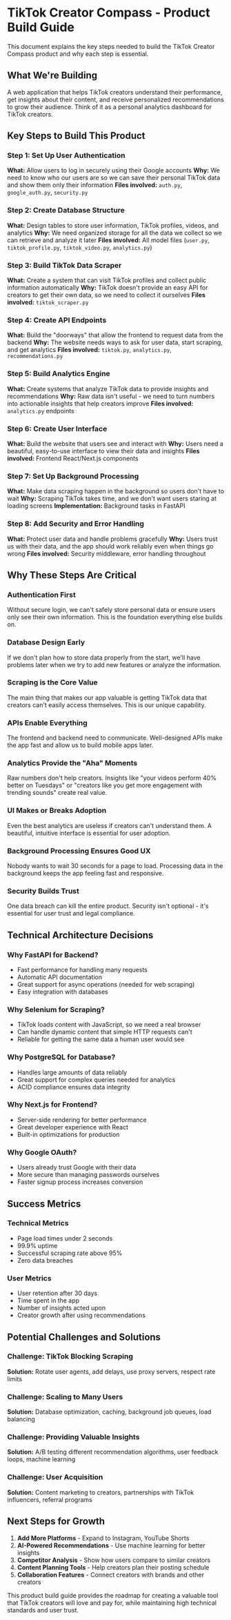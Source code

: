 # TikTok Creator Compass - Product Build Guide

This document explains the key steps needed to build the TikTok Creator Compass product and why each step is essential.

## What We're Building

A web application that helps TikTok creators understand their performance, get insights about their content, and receive personalized recommendations to grow their audience. Think of it as a personal analytics dashboard for TikTok creators.

## Key Steps to Build This Product

### Step 1: Set Up User Authentication
**What:** Allow users to log in securely using their Google accounts
**Why:** We need to know who our users are so we can save their personal TikTok data and show them only their information
**Files involved:** `auth.py`, `google_auth.py`, `security.py`

### Step 2: Create Database Structure
**What:** Design tables to store user information, TikTok profiles, videos, and analytics
**Why:** We need organized storage for all the data we collect so we can retrieve and analyze it later
**Files involved:** All model files (`user.py`, `tiktok_profile.py`, `tiktok_video.py`, `analytics.py`)

### Step 3: Build TikTok Data Scraper
**What:** Create a system that can visit TikTok profiles and collect public information automatically
**Why:** TikTok doesn't provide an easy API for creators to get their own data, so we need to collect it ourselves
**Files involved:** `tiktok_scraper.py`

### Step 4: Create API Endpoints
**What:** Build the "doorways" that allow the frontend to request data from the backend
**Why:** The website needs ways to ask for user data, start scraping, and get analytics
**Files involved:** `tiktok.py`, `analytics.py`, `recommendations.py`

### Step 5: Build Analytics Engine
**What:** Create systems that analyze TikTok data to provide insights and recommendations
**Why:** Raw data isn't useful - we need to turn numbers into actionable insights that help creators improve
**Files involved:** `analytics.py` endpoints

### Step 6: Create User Interface
**What:** Build the website that users see and interact with
**Why:** Users need a beautiful, easy-to-use interface to view their data and insights
**Files involved:** Frontend React/Next.js components

### Step 7: Set Up Background Processing
**What:** Make data scraping happen in the background so users don't have to wait
**Why:** Scraping TikTok takes time, and we don't want users staring at loading screens
**Implementation:** Background tasks in FastAPI

### Step 8: Add Security and Error Handling
**What:** Protect user data and handle problems gracefully
**Why:** Users trust us with their data, and the app should work reliably even when things go wrong
**Files involved:** Security middleware, error handling throughout

## Why These Steps Are Critical

### Authentication First
Without secure login, we can't safely store personal data or ensure users only see their own information. This is the foundation everything else builds on.

### Database Design Early
If we don't plan how to store data properly from the start, we'll have problems later when we try to add new features or analyze the information.

### Scraping is the Core Value
The main thing that makes our app valuable is getting TikTok data that creators can't easily access themselves. This is our unique capability.

### APIs Enable Everything
The frontend and backend need to communicate. Well-designed APIs make the app fast and allow us to build mobile apps later.

### Analytics Provide the "Aha" Moments
Raw numbers don't help creators. Insights like "your videos perform 40% better on Tuesdays" or "creators like you get more engagement with trending sounds" create real value.

### UI Makes or Breaks Adoption
Even the best analytics are useless if creators can't understand them. A beautiful, intuitive interface is essential for user adoption.

### Background Processing Ensures Good UX
Nobody wants to wait 30 seconds for a page to load. Processing data in the background keeps the app feeling fast and responsive.

### Security Builds Trust
One data breach can kill the entire product. Security isn't optional - it's essential for user trust and legal compliance.

## Technical Architecture Decisions

### Why FastAPI for Backend?
- Fast performance for handling many requests
- Automatic API documentation
- Great support for async operations (needed for web scraping)
- Easy integration with databases

### Why Selenium for Scraping?
- TikTok loads content with JavaScript, so we need a real browser
- Can handle dynamic content that simple HTTP requests can't
- Reliable for getting the same data a human user would see

### Why PostgreSQL for Database?
- Handles large amounts of data reliably
- Great support for complex queries needed for analytics
- ACID compliance ensures data integrity

### Why Next.js for Frontend?
- Server-side rendering for better performance
- Great developer experience with React
- Built-in optimizations for production

### Why Google OAuth?
- Users already trust Google with their data
- More secure than managing passwords ourselves
- Faster signup process increases conversion

## Success Metrics

### Technical Metrics
- Page load times under 2 seconds
- 99.9% uptime
- Successful scraping rate above 95%
- Zero data breaches

### User Metrics
- User retention after 30 days
- Time spent in the app
- Number of insights acted upon
- Creator growth after using recommendations

## Potential Challenges and Solutions

### Challenge: TikTok Blocking Scraping
**Solution:** Rotate user agents, add delays, use proxy servers, respect rate limits

### Challenge: Scaling to Many Users
**Solution:** Database optimization, caching, background job queues, load balancing

### Challenge: Providing Valuable Insights
**Solution:** A/B testing different recommendation algorithms, user feedback loops, machine learning

### Challenge: User Acquisition
**Solution:** Content marketing to creators, partnerships with TikTok influencers, referral programs

## Next Steps for Growth

1. **Add More Platforms** - Expand to Instagram, YouTube Shorts
2. **AI-Powered Recommendations** - Use machine learning for better insights
3. **Competitor Analysis** - Show how users compare to similar creators
4. **Content Planning Tools** - Help creators plan their posting schedule
5. **Collaboration Features** - Connect creators with brands and other creators

This product build guide provides the roadmap for creating a valuable tool that TikTok creators will love and pay for, while maintaining high technical standards and user trust.

